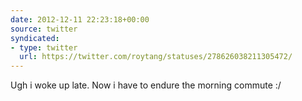 ```yaml
---
date: 2012-12-11 22:23:18+00:00
source: twitter
syndicated:
- type: twitter
  url: https://twitter.com/roytang/statuses/278626038211305472/
---
```


Ugh i woke up late. Now i have to endure the morning commute :/